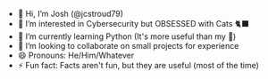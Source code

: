 - 👋 Hi, I’m Josh (@jcstroud79)
- 👀 I’m interested in Cybersecurity but OBSESSED with Cats 🐈‍⬛
- 🌱 I’m currently learning Python (It's more useful than my 🐍)
- 💞️ I’m looking to collaborate on small projects for experience
- 😄 Pronouns: He/Him/Whatever
- ⚡ Fun fact: Facts aren't fun, but they are useful (most of the time)

<!---
jcstroud79/jcstroud79 is a ✨ special ✨ repository because its `README.md` (this file) appears on your GitHub profile.
You can click the Preview link to take a look at your changes.
--->
